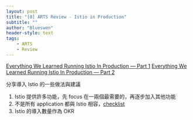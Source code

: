 ```yaml
---
layout: post
title: "[0] ARTS Review - Istio in Production"
subtitle: ""
author: "Blueswen"
header-style: text
tags:
    - ARTS
    - Review
---
```


[Everything We Learned Running Istio In Production — Part 1](https://engineering.hellofresh.com/everything-we-learned-running-istio-in-production-part-1-51efec69df65)
[Everything We Learned Running Istio In Production — Part 2](https://engineering.hellofresh.com/everything-we-learned-running-istio-in-production-part-2-ff4c26844bfb)

分享導入 Istio 的一些做法與建議

1. Istio 提供許多功能，先 focus 在一兩個最需要的，再逐步加入其他功能
2. 不是所有 application 都與 Istio 相容，[checklist](https://github.com/istio/istio/issues/14743)
3. Istio 的導入數量作為 OKR
